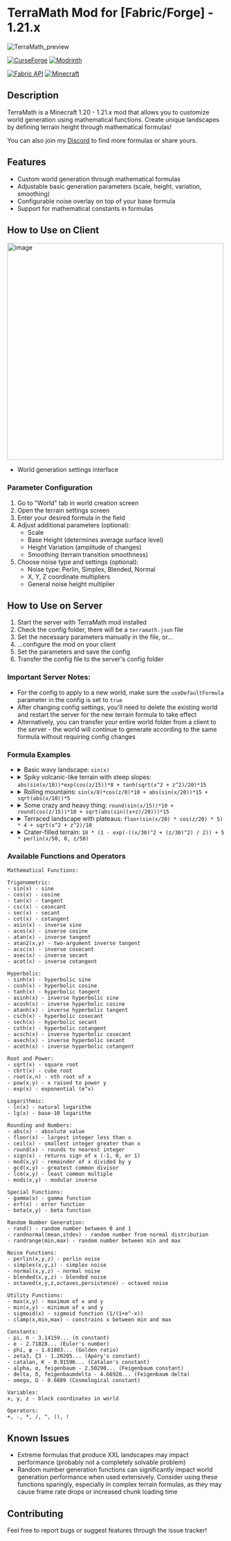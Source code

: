 # TerraMath Mod for [Fabric/Forge] - 1.21.x

![TerraMath_preview](https://github.com/user-attachments/assets/cfb099e5-1aa8-4940-9129-b8d0654072d0)


[![CurseForge](https://img.shields.io/curseforge/dt/1149108?style=for-the-badge&logo=curseforge&label=Curseforge&labelColor=black&color=red)](https://www.curseforge.com/minecraft/mc-mods/terra-math)
[![Modrinth](https://img.shields.io/modrinth/dt/terra-math?style=for-the-badge&logo=modrinth&label=Modrinth&labelColor=black&color=green)](https://modrinth.com/mod/terra-math)

[![Fabric API](https://img.shields.io/badge/Fabric%20API-REQUIRED%20for%20Fabric-1?style=for-the-badge&labelColor=black&color=gold)](https://www.curseforge.com/minecraft/mc-mods/fabric-api)
[![Minecraft](https://img.shields.io/badge/Minecraft-1.21-blue?style=for-the-badge&labelColor=black)](https://www.minecraft.net)

## Description

TerraMath is a Minecraft 1.20 - 1.21.x mod that allows you to customize world generation using mathematical functions. Create unique landscapes by defining terrain height through mathematical formulas!

You can also join my [Discord](https://discord.gg/JgKTZEtNkg) to find more formulas or share yours.

## Features

- Custom world generation through mathematical formulas
- Adjustable basic generation parameters (scale, height, variation, smoothing)
- Configurable noise overlay on top of your base formula
- Support for mathematical constants in formulas

## How to Use on Client

<img width="500" alt="image" src="https://github.com/user-attachments/assets/4b1aabc7-46a3-43c6-8bb1-b7da88c68553"/>

- World generation settings interface

### Parameter Configuration

1. Go to "World" tab in world creation screen
2. Open the terrain settings screen
3. Enter your desired formula in the field
4. Adjust additional parameters (optional):
   - Scale
   - Base Height (determines average surface level)
   - Height Variation (amplitude of changes)
   - Smoothing (terrain transition smoothness)
5. Choose noise type and settings (optional):
   - Noise type: Perlin, Simplex, Blended, Normal
   - X, Y, Z coordinate multipliers
   - General noise height multiplier

## How to Use on Server

1. Start the server with TerraMath mod installed
2. Check the config folder, there will be a `terramath.json` file
3. Set the necessary parameters manually in the file, or...
4. ...configure the mod on your client
5. Set the parameters and save the config
6. Transfer the config file to the server's config folder

### Important Server Notes:

- For the config to apply to a new world, make sure the `useDefaultFormula` parameter in the config is set to `true`
- After changing config settings, you'll need to delete the existing world and restart the server for the new terrain formula to take effect
- Alternatively, you can transfer your entire world folder from a client to the server - the world will continue to generate according to the same formula without requiring config changes

### Formula Examples

- <details><summary>Basic wavy landscape: <code>sin(x)</code></summary><img width="594" alt="image" src="https://github.com/user-attachments/assets/9dc1c9c6-0b11-41d7-85cd-313291554d7d"></details>

- <details><summary>Spiky volcanic-like terrain with steep slopes: <code>abs(sin(x/10))*exp(cos(z/15))*8 + tanh(sqrt(x^2 + z^2)/20)*15</code></summary><img width="594" alt="image" src="https://github.com/user-attachments/assets/901f9f26-dc73-440f-903f-a728635db75e"></details>

- <details><summary>Rolling mountains: <code>sin(x/8)*cos(z/8)*10 + abs(sin(x/20))*15 + sqrt(abs(x/10))*5</code></summary><img width="594" alt="image" src="https://github.com/user-attachments/assets/8cc633e7-ae47-4df0-802c-5c8ee0d60a84"></details>

- <details><summary>Some crazy and heavy thing: <code>round(sin(x/15))*10 + round(cos(z/15))*10 + sqrt(abs(sin((x+z)/20)))*15</code></summary><img width="594" alt="image" src="https://github.com/user-attachments/assets/e29e4b4d-3f7b-46a0-ae7e-b31ed41fff85"></details>

- <details><summary>Terraced landscape with plateaus: <code>floor(sin(x/20) * cos(z/20) * 5) * 4 + sqrt(x^2 + z^2)/10</code></summary><img width="594" alt="image" src="https://github.com/user-attachments/assets/7f6048d9-5ca4-4fb7-81d5-0a9d58ce22f3"/></details>

- <details><summary>Crater-filled terrain: <code>10 * (1 - exp(-((x/30)^2 + (z/30)^2) / 2)) + 5 * perlin(x/50, 0, z/50)</code></summary><img width="594" alt="image" src="https://github.com/user-attachments/assets/a4e3d786-7dd9-4bd0-aed3-ba3e043b6b18"/></details>

### Available Functions and Operators

```
Mathematical Functions:

Trigonometric:
- sin(x) - sine
- cos(x) - cosine
- tan(x) - tangent
- csc(x) - cosecant
- sec(x) - secant
- cot(x) - cotangent
- asin(x) - inverse sine
- acos(x) - inverse cosine
- atan(x) - inverse tangent
- atan2(x,y) - two-argument inverse tangent
- acsc(x) - inverse cosecant
- asec(x) - inverse secant
- acot(x) - inverse cotangent

Hyperbolic:
- sinh(x) - hyperbolic sine
- cosh(x) - hyperbolic cosine
- tanh(x) - hyperbolic tangent
- asinh(x) - inverse hyperbolic sine
- acosh(x) - inverse hyperbolic cosine
- atanh(x) - inverse hyperbolic tangent
- csch(x) - hyperbolic cosecant
- sech(x) - hyperbolic secant
- coth(x) - hyperbolic cotangent
- acsch(x) - inverse hyperbolic cosecant
- asech(x) - inverse hyperbolic secant
- acoth(x) - inverse hyperbolic cotangent

Root and Power:
- sqrt(x) - square root
- cbrt(x) - cube root
- root(x,n) - nth root of x
- pow(x,y) - x raised to power y
- exp(x) - exponential (e^x)

Logarithmic:
- ln(x) - natural logarithm
- lg(x) - base-10 logarithm

Rounding and Numbers:
- abs(x) - absolute value
- floor(x) - largest integer less than x
- ceil(x) - smallest integer greater than x
- round(x) - rounds to nearest integer
- sign(x) - returns sign of x (-1, 0, or 1)
- mod(x,y) - remainder of x divided by y
- gcd(x,y) - greatest common divisor
- lcm(x,y) - least common multiple
- modi(x,y) - modular inverse

Special Functions:
- gamma(x) - gamma function
- erf(x) - error function
- beta(x,y) - beta function

Random Number Generation:
- rand() - random number between 0 and 1
- randnormal(mean,stdev) - random number from normal distribution
- randrange(min,max) - random number between min and max

Noise Functions:
- perlin(x,y,z) - perlin noise
- simplex(x,y,z) - simplex noise
- normal(x,y,z) - normal noise
- blended(x,y,z) - blended noise
- octaved(x,y,z,octaves,persistence) - octaved noise

Utility Functions:
- max(x,y) - maximum of x and y
- min(x,y) - minimum of x and y
- sigmoid(x) - sigmoid function (1/(1+e^-x))
- clamp(x,min,max) - constrains x between min and max

Constants:
- pi, π - 3.14159... (π constant)
- e - 2.71828... (Euler's number)
- phi, φ - 1.61803... (Golden ratio)
- zeta3, ζ3 - 1.20205... (Apéry's constant)
- catalan, K - 0.91596... (Catalan's constant)
- alpha, α, feigenbaum - 2.50290... (Feigenbaum constant)
- delta, δ, feigenbaumdelta - 4.66920... (Feigenbaum delta)
- omega, Ω - 0.6889 (Cosmological constant)

Variables:
x, y, z - block coordinates in world

Operators:
+, -, *, /, ^, (), !
```

## Known Issues

- Extreme formulas that produce XXL landscapes may impact performance (probably not a completely solvable problem)
- Random number generation functions can significantly impact world generation performance when used extensively. Consider using these functions sparingly, especially in complex terrain formulas, as they may cause frame rate drops or increased chunk loading time

## Contributing

Feel free to report bugs or suggest features through the issue tracker!
